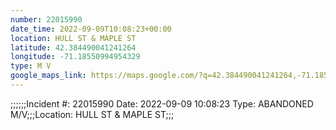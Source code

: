 ```yaml
---
number: 22015990
date_time: 2022-09-09T10:08:23+00:00
location: HULL ST & MAPLE ST
latitude: 42.384490041241264
longitude: -71.18550994954329
type: M V
google_maps_link: https://maps.google.com/?q=42.384490041241264,-71.18550994954329
---
```


;;;;;;Incident #: 22015990  Date: 2022-09-09 10:08:23   Type: ABANDONED M/V;;;Location: HULL ST & MAPLE ST;;;
